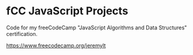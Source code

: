 # fCC JavaScript Projects

Code for my freeCodeCamp "JavaScript Algorithms and Data Structures" certification.

https://www.freecodecamp.org/jeremylt

